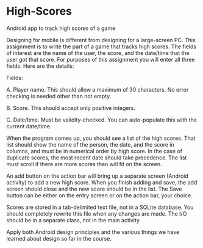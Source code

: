 # High-Scores
Android app to track high scores of a game

Designing for mobile is different from designing for a large-screen PC.  This assignment is to write the part of a game that tracks high scores.  The fields of interest are the name of the user, the score, and the date/time that the user got that score.  For purposes of this assignment you will enter all three fields.  Here are the details:

Fields:

A.	Player name.  This should allow a maximum of 30 characters.  No error checking is needed other than not empty.

B.	Score.  This should accept only positive integers.

C.	Date/time.  Must be validity-checked.  You can auto-populate this with the current date/time.

When the program comes up, you should see a list of the high scores.  That list should show the name of the person, the date, and the score in columns, and must be in numerical order by high score.  In the case of duplicate scores, the most recent date should take precedence.  The list must scroll if there are more scores than will fit on the screen.

An add button on the action bar will bring up a separate screen (Android activity) to add a new high score.  When you finish adding and save, the add screen should close and the new score should be in the list.  The Save button can be either on the entry screen or on the action bar, your choice. 

Scores are stored in a tab-delimited text file, not in a SQLite database.  You should completely rewrite this file when any changes are made.  The I/O should be in a separate class, not in the main activity.

Apply both Android design principles and the various things we have learned about design so far in the course.
